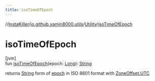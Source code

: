 ```yaml
---
title: isoTimeOfEpoch
---
```

//[InstaKiller](../../../index.html)/[io.github.yamin8000.utils](../index.html)/[Utility](index.html)/[isoTimeOfEpoch](iso-time-of-epoch.html)



# isoTimeOfEpoch



[jvm]\
fun [isoTimeOfEpoch](iso-time-of-epoch.html)(epoch: [Long](https://kotlinlang.org/api/latest/jvm/stdlib/kotlin/-long/index.html)): [String](https://kotlinlang.org/api/latest/jvm/stdlib/kotlin/-string/index.html)



returns [String](https://kotlinlang.org/api/latest/jvm/stdlib/kotlin/-string/index.html) form of [epoch](iso-time-of-epoch.html) in ISO 8601 format with [ZoneOffset.UTC](https://docs.oracle.com/javase/8/docs/api/java/time/ZoneOffset.html#UTC--)




